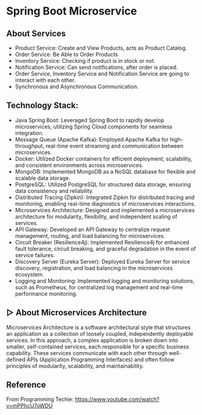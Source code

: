 # Spring Boot Microservice

## About Services

- Product Service: Create and View Products, acts as Product Catalog.
- Order Service: Be Able to Order Products
- Inventory Service: Checking if product is in stock or not.
- Notification Service: Can send notifications, after order is placed.
- Order Service, Inventory Service and Notification Service are going to interact with each other.
- Synchronous and Asynchronous Communication.

## Technology Stack:

- Java Spring Boot: Leveraged Spring Boot to rapidly develop microservices, utilizing Spring Cloud components for seamless integration.
- Message Queue (Apache Kafka): Employed Apache Kafka for high-throughput, real-time event streaming and communication between microservices.
- Docker: Utilized Docker containers for efficient deployment, scalability, and consistent environments across microservices.
- MongoDB: Implemented MongoDB as a NoSQL database for flexible and scalable data storage.
- PostgreSQL: Utilized PostgreSQL for structured data storage, ensuring data consistency and reliability.
- Distributed Tracing (Zipkin): Integrated Zipkin for distributed tracing and monitoring, enabling real-time diagnostics of microservices interactions.
- Microservices Architecture: Designed and implemented a microservices architecture for modularity, flexibility, and independent scaling of services.
- API Gateway: Developed an API Gateway to centralize request management, routing, and load balancing for microservices.
- Circuit Breaker (Resilience4j): Implemented Resilience4j for enhanced fault tolerance, circuit breaking, and graceful degradation in the event of service failures.
- Discovery Server (Eureka Server): Deployed Eureka Server for service discovery, registration, and load balancing in the microservices ecosystem.
- Logging and Monitoring: Implemented logging and monitoring solutions, such as Prometheus, for centralized log management and real-time performance monitoring.

## ▷ About Microservices Architecture 
Microservices Architecture is a software architectural style that structures an application as a collection of loosely coupled, independently deployable services. In this approach, a complex application is broken down into smaller, self-contained services, each responsible for a specific business capability. These services communicate with each other through well-defined APIs (Application Programming Interfaces) and often follow principles of modularity, scalability, and maintainability.


## Reference

From Programming Techie: https://www.youtube.com/watch?v=mPPhcU7oWDU
